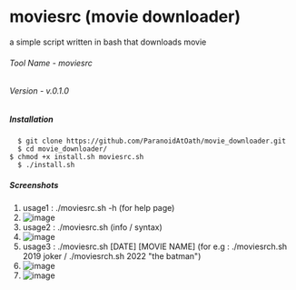 # moviesrc (movie downloader)
a simple script written in bash that downloads movie

###### Tool Name - moviesrc
###### Version - v.0.1.0

##### Installation

	  $ git clone https://github.com/ParanoidAtOath/movie_downloader.git
	  $ cd movie_downloader/
    $ chmod +x install.sh moviesrc.sh
	  $ ./install.sh


##### Screenshots
1. usage1 : ./moviesrc.sh -h (for help page)
2. ![image](https://user-images.githubusercontent.com/92677594/190867673-67672b90-b68b-4782-8d78-1320ef759837.png)
3. usage2 : ./moviesrc.sh (info / syntax)
4. ![image](https://user-images.githubusercontent.com/92677594/190867774-53580add-a759-4910-8314-353d066afb25.png)
5. usage3 : ./moviesrc.sh [DATE] [MOVIE NAME] (for e.g : ./moviesrch.sh 2019 joker / ./moviesrch.sh 2022 "the batman")
6. ![image](https://user-images.githubusercontent.com/92677594/190867905-1aee4b84-3ed8-49c2-8a27-fe01077c8ffa.png)
7. ![image](https://user-images.githubusercontent.com/92677594/190867958-efd3d88e-086e-4864-afe4-a1e7cbb4b183.png)



